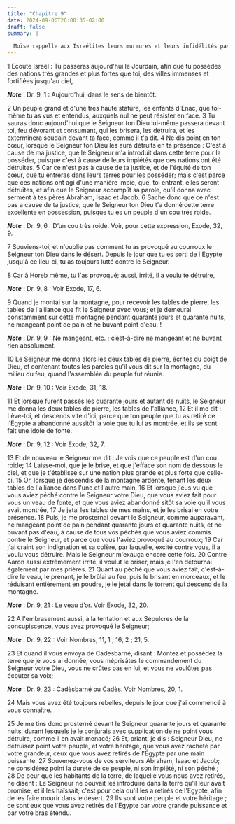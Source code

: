 ```yaml
---
title: "Chapitre 9"
date: 2024-09-06T20:00:35+02:00
draft: false
summary: |
  
  Moïse rappelle aux Israélites leurs murmures et leurs infidélités passés.
---
```



1 Ecoute Israël : Tu passeras aujourd'hui le Jourdain, afin que tu possèdes des nations très grandes et plus fortes que toi, des villes immenses et fortifiées jusqu'au ciel,

***Note*** :  Dr. 9, 1 : Aujourd’hui, dans le sens de bientôt.

2 Un peuple grand et d'une très haute stature, les enfants d'Enac, que toi-même tu as vus et entendus, auxquels nul ne peut résister en face. 3 Tu sauras donc aujourd'hui que le Seigneur ton Dieu lui-même passera devant toi, feu dévorant et consumant, qui les brisera, les détruira, et les exterminera soudain devant ta face, comme il t'a dit. 4 Ne dis point en ton cœur, lorsque le Seigneur ton Dieu les aura détruits en ta présence : C'est à cause de ma justice, que le Seigneur m'a introduit dans cette terre pour la posséder, puisque c'est à cause de leurs impiétés que ces nations ont été détruites. 5 Car ce n'est pas à cause de ta justice, et de l'équité de ton cœur, que tu entreras dans leurs terres pour les posséder; mais c'est parce que ces nations ont agi d'une manière impie, que, toi entrant, elles seront détruites, et afin que le Seigneur accomplît sa parole, qu'il donna avec serment à tes pères Abraham, Isaac et Jacob. 6 Sache donc que ce n'est pas a cause de ta justice, que le Seigneur ton Dieu t'a donné
cette terre excellente en possession, puisque tu es un peuple d'un cou très roide.

***Note*** :  Dr. 9, 6 : D’un cou très roide. Voir, pour cette expression, Exode, 32, 9.


7 Souviens-toi, et n'oublie pas comment tu as provoqué au courroux le Seigneur ton Dieu dans le désert. Depuis le jour que tu es sorti de l'Egypte jusqu'à ce lieu-ci, tu as toujours lutté contre le Seigneur.


8 Car à Horeb même, tu l'as provoqué; aussi, irrité, il a voulu te détruire,

***Note*** :  Dr. 9, 8 : Voir Exode, 17, 6.

9 Quand je montai sur la montagne, pour recevoir les tables de pierre, les tables de l'alliance que fit le Seigneur avec vous; et je demeurai constamment sur cette montagne pendant quarante jours et quarante nuits, ne mangeant point de pain et ne buvant point d'eau. !

***Note*** :  Dr. 9, 9 : Ne mangeant, etc. ; c’est-à-dire ne mangeant et ne buvant rien absolument.

10 Le Seigneur me donna alors les deux tables de pierre, écrites du doigt de Dieu, et contenant toutes les paroles qu'il vous dit sur la montagne, du milieu du feu, quand l'assemblée du peuple fut réunie.

***Note*** :  Dr. 9, 10 : Voir Exode, 31, 18.

11 Et lorsque furent passés les quarante jours et autant de nuits, le Seigneur me donna les deux tables de pierre, les tables de l'alliance, 12 Et il me dit : Lève-toi, et descends vite d'ici, parce que ton peuple que tu as retiré de l'Egypte a abandonné aussitôt la voie que tu lui as montrée, et ils se sont fait une idole de fonte.

***Note*** :  Dr. 9, 12 : Voir Exode, 32, 7.

13 Et de nouveau le Seigneur me dit : Je vois que ce peuple est d'un cou roide; 14 Laisse-moi, que je le brise, et que j'efface son nom de dessous le ciel, et que je t'établisse sur une nation plus grande et plus forte que celle-ci. 15 Or, lorsque je descendis de la montagne ardente, tenant les deux tables de l'alliance dans l'une et l'autre main, 16 Et lorsque j'eus vu que vous aviez péché contre le Seigneur votre Dieu, que vous aviez fait pour vous un veau de fonte, et que vous aviez abandonné sitôt sa voie qu'il vous avait montrée, 17 Je jetai les tables de mes mains, et je les brisai en votre présence. 18 Puis, je me prosternai devant le Seigneur, comme auparavant, ne mangeant point de pain pendant quarante jours et quarante nuits, et ne buvant pas d'eau, à cause de tous vos péchés que vous aviez commis contre le Seigneur, et parce que vous l'aviez provoqué au courroux; 19 Car j'ai craint son indignation et sa colère, par laquelle, excité contre vous, il a voulu vous détruire. Mais le Seigneur m'exauça encore
cette fois. 20 Contre Aaron aussi extrêmement irrité, il voulut le briser, mais je l'en détournai également par mes prières. 21 Quant au péché que vous aviez fait, c'est-à-dire le veau, le prenant, je le brûlai au feu, puis le brisant en morceaux, et le réduisant entièrement en poudre, je le jetai dans le torrent qui descend de la montagne.

***Note*** :  Dr. 9, 21 : Le veau d’or. Voir Exode, 32, 20.


22 A l'embrasement aussi, à la tentation et aux Sépulcres de la concupiscence, vous avez provoqué le Seigneur;

***Note*** :  Dr. 9, 22 : Voir Nombres, 11, 1 ; 16, 2 ; 21, 5.

23 Et quand il vous envoya de Cadesbarné, disant : Montez et possédez la terre que je vous ai donnée, vous méprisâtes le commandement du Seigneur votre Dieu, vous ne crûtes pas en lui, et vous ne voulûtes pas écouter sa voix;

***Note*** :  Dr. 9, 23 : Cadèsbarné ou Cadès. Voir Nombres, 20, 1.

24 Mais vous avez été toujours rebelles, depuis le jour que j'ai commencé à vous connaître.


25 Je me tins donc prosterné devant le Seigneur quarante jours et quarante nuits, durant lesquels je le conjurais avec supplication de ne point vous détruire, comme il en avait menacé; 26 Et, priant, je dis : Seigneur Dieu, ne détruisez point votre peuple, et votre héritage, que vous avez racheté par votre grandeur, ceux que vous avez retirés de l'Égypte par une main puissante. 27 Souvenez-vous de vos serviteurs Abraham, Isaac et Jacob; ne considérez point la dureté de ce peuple, ni son impiété, ni son péché ; 28 De peur que les habitants de la terre, de laquelle vous nous avez retirés, ne disent : Le Seigneur ne pouvait les introduire dans la terre qu'il leur avait promise, et il les haïssait; c'est pour cela qu'il les a retirés de l'Egypte, afin de les faire mourir dans le désert. 29 Ils sont votre peuple et votre héritage ; ce sont eux que vous avez retirés de l'Egypte par votre grande puissance et par votre bras étendu.

